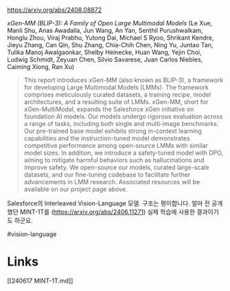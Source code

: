 https://arxiv.org/abs/2408.08872

*xGen-MM (BLIP-3): A Family of Open Large Multimodal Models* (Le Xue, Manli Shu, Anas Awadalla, Jun Wang, An Yan, Senthil Purushwalkam, Honglu Zhou, Viraj Prabhu, Yutong Dai, Michael S Ryoo, Shrikant Kendre, Jieyu Zhang, Can Qin, Shu Zhang, Chia-Chih Chen, Ning Yu, Juntao Tan, Tulika Manoj Awalgaonkar, Shelby Heinecke, Huan Wang, Yejin Choi, Ludwig Schmidt, Zeyuan Chen, Silvio Savarese, Juan Carlos Niebles, Caiming Xiong, Ran Xu)

> This report introduces xGen-MM (also known as BLIP-3), a framework for developing Large Multimodal Models (LMMs). The framework comprises meticulously curated datasets, a training recipe, model architectures, and a resulting suite of LMMs. xGen-MM, short for xGen-MultiModal, expands the Salesforce xGen initiative on foundation AI models. Our models undergo rigorous evaluation across a range of tasks, including both single and multi-image benchmarks. Our pre-trained base model exhibits strong in-context learning capabilities and the instruction-tuned model demonstrates competitive performance among open-source LMMs with similar model sizes. In addition, we introduce a safety-tuned model with DPO, aiming to mitigate harmful behaviors such as hallucinations and improve safety. We open-source our models, curated large-scale datasets, and our fine-tuning codebase to facilitate further advancements in LMM research. Associated resources will be available on our project page above.

Salesforce의 Interleaved Vision-Language 모델. 구조는 평이합니다. 얼마 전 공개했던 MINT-1T를 (https://arxiv.org/abs/2406.11271) 실제 학습에 사용한 결과이기도 하군요.

#vision-language

# Links

[[240617 MINT-1T.md]]